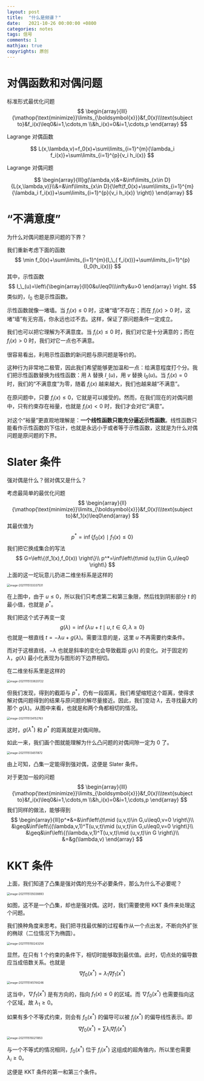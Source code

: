 ```yaml
---
layout: post
title:  "什么是频谱？"
date:   2021-10-26 00:00:00 +0800
categories: notes
tags: 信号
comments: 1
mathjax: true
copyrights: 原创
---
```


# 对偶函数和对偶问题

标准形式最优化问题
$$
\begin{array}{lll}{\mathop{\text{minimize}}\limits_{\boldsymbol{x}}}&f_0(x)\\\text{subject to}&f_i(x)\leq0&i=1,\cdots,m \\&h_i(x)=0&i=1,\cdots,p \end{array}
$$

Lagrange 对偶函数

$$
L(x,\lambda,v)=f_0(x)+\sum\limits_{i=1}^{m}{\lambda_i f_i(x)}+\sum\limits_{i=1}^{p}{v_i h_i(x)}
$$

Lagrange 对偶问题

$$
\begin{array}{lll}g(\lambda,v)&=&\inf\limits_{x\in D}{L(x,\lambda,v)}\\&=&\inf\limits_{x\in D}{\left(f_0(x)+\sum\limits_{i=1}^{m}{\lambda_i f_i(x)}+\sum\limits_{i=1}^{p}{v_i h_i(x)} \right)} \end{array}
$$

# “不满意度”

为什么对偶问题是原问题的下界？

我们重新考虑下面的函数
$$
\min f_0(x)+\sum\limits_{i=1}^{m}{I_\_( f_i(x))}+\sum\limits_{i=1}^{p}{I_0(h_i(x))}
$$
其中，示性函数
$$
I_\_(u)=\left\{\begin{array}{ll}0&u\leq0\\\infty&u>0 \end{array} \right.
$$
类似的，$I_0$ 也是示性函数。

示性函数就像一堵墙。当 $f_i(x)\leq0$ 时，这堵“墙”不存在；而在 $f_i(x)>0$ 时，这堵“墙”有无穷高，你永远也过不去。这样，保证了原问题条件一定成立。

我们也可以把它理解为不满意度。当 $f_i(x)\leq0$ 时，我们对它是十分满意的；而在 $f_i(x)>0$ 时，我们对它一点也不满意。

很容易看出，利用示性函数的新问题与原问题是等价的。

这种行为非常地二极管，因此我们希望能够更加温和一点：给满意程度打个分。我们把示性函数替换为线性函数：用 $\lambda$ 替换 $I_\_(u)$，用 $v$ 替换 $I_0(u)$。当 $f_i(x)=0$ 时，我们的“不满意度”为零，随着 $f_i(x)$ 越来越大，我们也越来越“不满意”。

在原问题中，只要 $f_i(x)\leq0$，它就是可以接受的。然而，在我们现在的对偶问题中，只有约束存在裕量，也就是 $f_i(x)<0$ 时，我们才会对它“满意”。

对这个“裕量”更直观地理解是：**一个线性函数只能充分逼近示性函数**。线性函数只能看作示性函数的下估计，也就是永远小于或者等于示性函数，这就是为什么对偶问题是原问题的下界。

# Slater 条件

强对偶是什么？弱对偶又是什么？

考虑最简单的最优化问题
$$
\begin{array}{ll}{\mathop{\text{minimize}}\limits_{\boldsymbol{x}}}&f_0(x)\\\text{subject to}&f_1(x)\leq0\end{array}
$$
其最优值为
$$
p^*=\inf\left\{f_0(x)\mid f_1(x)\leq0 \right\}
$$
我们把它换成集合的写法
$$
G=\left\{(f_1(x),f_0(x)) \right\}\\
p^*=\inf\left\{t\mid (u,t)\in G,u\leq0 \right\}
$$
上面的这一坨玩意儿扔进二维坐标系是这样的

<img src="https://i.loli.net/2021/11/17/EUH2xkjrCcl7JO9.png" alt="image-20211115133337531" style="zoom: 50%;" />

在上图中，由于 $u\leq0$，所以我们只考虑第二和第三象限，然后找到阴影部分 $t$ 的最小值，也就是 $p^*$。

我们把这个式子再变一变
$$
g(\lambda)=\inf\left\{\lambda u+t\mid u,t\in G,\lambda\geq0 \right\}
$$
也就是一根直线 $t=-\lambda u+g(\lambda)$。需要注意的是，这里 $u$ 不再需要约束条件。

而对于这根直线，$-\lambda$ 也就是斜率的变化会导致截距 $g(\lambda)$ 的变化。对于固定的 $\lambda$，$g(\lambda)$ 最小化表现为与图形的下边界相切。

在二维坐标系里是这样的

<img src="https://i.loli.net/2021/11/17/yT4rvsRdwLXnGDY.png" alt="image-20211115133820722" style="zoom:50%;" />

但我们发现，得到的截距与 $p^*$，仍有一段距离，我们希望缩短这个距离，使得求解对偶问题得到的结果与原问题的解尽量接近。因此，我们变动 $\lambda$，去寻找最大的那个 $g(\lambda)$。从图中来看，也就是和两个角都相切的情况。

<img src="https://i.loli.net/2021/11/17/EiuvbsSw83NpMVU.png" alt="image-20211115134152763" style="zoom:50%;" />

这时，$g(\lambda^*)$ 和 $p^*$ 的距离就是对偶间隙。

如此一来，我们画个图就能理解为什么凸问题的对偶间隙一定为 0 了。

<img src="https://i.loli.net/2021/11/17/FBJg51fLwH2ZnPv.png" alt="image-20211115134511872" style="zoom:50%;" />

由上可知，凸集一定能得到强对偶，这便是 Slater 条件。

对于更加一般的问题
$$
\begin{array}{lll}{\mathop{\text{minimize}}\limits_{\boldsymbol{x}}}&f_0(x)\\\text{subject to}&f_i(x)\leq0&i=1,\cdots,m \\&h_i(x)=0&i=1,\cdots,p \end{array}
$$
我们同样的做法，能够得到
$$
\begin{array}{lll}p^*&=&\inf\left\{t\mid (u,v,t)\in G,u\leq0,v=0 \right\}\\
&\geq&\inf\left\{(\lambda,v,1)^T(u,v,t)\mid (u,v,t)\in G,u\leq0,v=0 \right\}\\
&\geq&\inf\left\{(\lambda,v,1)^T(u,v,t)\mid (u,v,t)\in G \right\}\\
&=&g(\lambda,v)
\end{array}
$$

# KKT 条件

上面，我们知道了凸集是强对偶的充分不必要条件，那么为什么不必要呢？

<img src="https://i.loli.net/2021/11/17/prqjalk5L6TsnK2.png" alt="image-20211115135038893" style="zoom:50%;" />

如图，这不是一个凸集，却也是强对偶。这时，我们需要使用 KKT 条件来处理这个问题。

我们换种角度来思考。我们把寻找最优解的过程看作从一个点出发，不断向外扩张的椭球（二位情况下为椭圆）。

<img src="https://i.loli.net/2021/11/17/jHTM6lVmOa18byL.png" alt="image-20211115150243254" style="zoom:50%;" />

显然，在只有 1 个约束的条件下，相切时能够取到最优值。此时，切点处的偏导数应当成倍数关系。也就是
$$
\nabla f_0(x^*)=\lambda_1\nabla f_1(x^*)
$$
<img src="https://i.loli.net/2021/11/17/O2nNpWb6qZLVxAa.png" alt="image-20211115145744246" style="zoom:50%;" />

这当中，$\nabla f_1(x^*)$ 是有方向的，指向 $f_1(x)\leq0$ 的区域。而 $\nabla f_0(x^*)$ 也需要指向这个区域，故 $\lambda_1\geq0$。

如果有多个不等式约束，则会有 $f_0(x^*)$ 的偏导可以被 $f_i(x^*)$ 的偏导线性表示。即
$$
\nabla f_0(x^*)=\sum\lambda_i\nabla f_i(x^*)
$$
<img src="https://i.loli.net/2021/11/17/Teg8sQbIoSYL9FN.png" alt="image-20211115150211853" style="zoom:50%;" />

与一个不等式的情况相同，$f_0(x^*)$ 位于 $f_i(x^*)$ 这组成的超角锥内，所以里也需要 $\lambda_i\geq0$。

这便是 KKT 条件的第一和第三个条件。